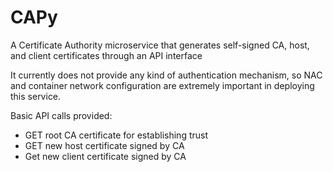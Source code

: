 # CAPy
A Certificate Authority microservice that generates self-signed CA, host, and client certificates through an API interface

It currently does not provide any kind of authentication mechanism, so NAC and container network configuration are extremely important in deploying this service.

Basic API calls provided:

- GET root CA certificate for establishing trust
- GET new host certificate signed by CA
- Get new client certificate signed by CA
